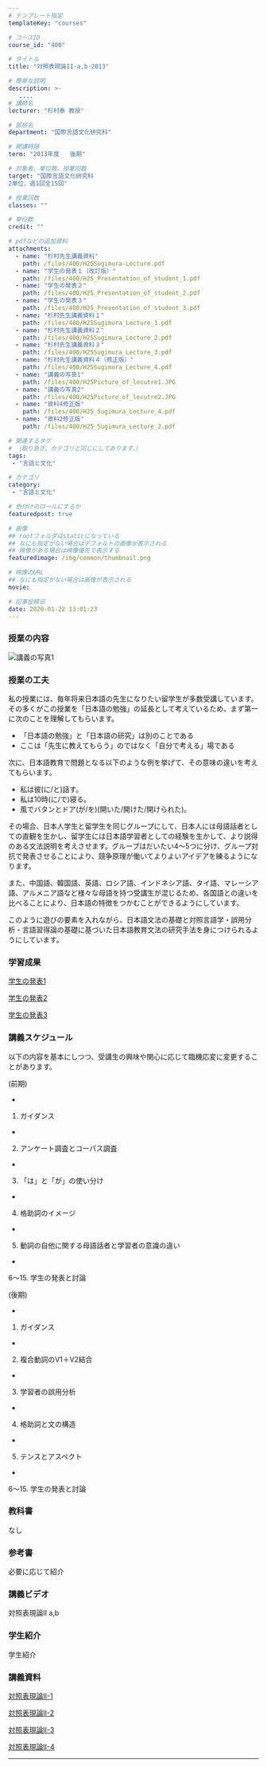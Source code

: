 ```yaml
---
# テンプレート指定
templateKey: "courses"

# コースID
course_id: "400"

# タイトル
title: "対照表現論II-a,b-2013"

# 簡単な説明
description: >-
   ....
# 講師名
lecturer: "杉村泰 教授"

# 部局名
department: "国際言語文化研究科"

# 開講時限
term: "2013年度	後期"

# 対象者、単位数、授業回数
target: "国際言語文化研究科
2単位、週1回全15回"

# 授業回数
classes: ""

# 単位数
credit: ""

# pdfなどの追加資料
attachments:
  - name: "杉村先生講義資料" 
    path: /files/400/H25Sugimura-Lecture.pdf
  - name: "学生の発表１（改訂版）" 
    path: /files/400/H25_Presentation_of_student_1.pdf
  - name: "学生の発表２" 
    path: /files/400/H25_Presentation_of_student_2.pdf
  - name: "学生の発表３" 
    path: /files/400/H25_Presentation_of_student_3.pdf
  - name: "杉村先生講義資料１" 
    path: /files/400/H25Sugimura_Lecture_1.pdf
  - name: "杉村先生講義資料２" 
    path: /files/400/H25Sugimura_Lecture_2.pdf
  - name: "杉村先生講義資料３" 
    path: /files/400/H25Sugimura_Lecture_3.pdf
  - name: "杉村先生講義資料４（修正版）" 
    path: /files/400/H25Sugimura_Lecture_4.pdf
  - name: "講義の写真1" 
    path: /files/400/H25Picture_of_lecutre1.JPG
  - name: "講義の写真2" 
    path: /files/400/H25Picture_of_lecutre2.JPG
  - name: "資料4修正版" 
    path: /files/400/H25_Sugimura_Lecture_4.pdf
  - name: "資料2修正版" 
    path: /files/400/H25_Sugimura_Lecture_2.pdf

# 関連するタグ
# （取り急ぎ、カテゴリと同じにしてあります。）
tags:
 - "言語と文化"

# カテゴリ
category:
 - "言語と文化"

# 色付けのロールにするか
featuredpost: true

# 画像
## rootフォルダはstaticになっている
## なにも指定がない場合はデフォルトの画像が表示される
## 映像がある場合は映像優先で表示する
featuredimage: /img/common/thumbnail.png

# 映像のURL
## なにも指定がない場合は画像が表示される
movie: 

# 記事投稿日
date: 2020-01-22 13:01:23
---
```


### 授業の内容


![講義の写真1](https://ocw.nagoya-u.jp/files/400/H25Picture_of_lecutre1.JPG) 

### 授業の工夫

私の授業には、毎年将来日本語の先生になりたい留学生が多数受講しています。その多くがこの授業を「日本語の勉強」の延長として考えているため、まず第一に次のことを理解してもらいます。

* 「日本語の勉強」と「日本語の研究」は別のことである
* ここは「先生に教えてもらう」のではなく「自分で考える」場である

次に、日本語教育で問題となる以下のような例を挙げて、その意味の違いを考えてもらいます。

* 私は彼(に/と)話す。
* 私は10時(に/で)寝る。
* 風でバタンとドア(が/を)(開いた/開けた/開けられた)。

その場合、日本人学生と留学生を同じグループにして、日本人には母語話者としての直観を生かし、留学生には日本語学習者としての経験を生かして、より説得のある文法説明を考えさせます。グループはだいたい4〜5つに分け、グループ対抗で発表させることにより、競争原理が働いてよりよいアイデアを練るようになります。

また、中国語、韓国語、英語、ロシア語、インドネシア語、タイ語、マレーシア語、アルメニア語など様々な母語を持つ受講生が混じるため、各国語との違いを比べることにより、日本語の特徴をつかむことができるようにしています。

このように遊びの要素を入れながら、日本語文法の基礎と対照言語学・誤用分析・言語習得論の基礎に基づいた日本語教育文法の研究手法を身につけられるようにしています。

### 学習成果

[学生の発表1](https://ocw.nagoya-u.jp/files/400/H25_Presentation_of_student_1.pdf) 


[学生の発表2](https://ocw.nagoya-u.jp/files/400/H25_Presentation_of_student_2.pdf) 


[学生の発表3](https://ocw.nagoya-u.jp/files/400/H25_Presentation_of_student_3.pdf) 






### 講義スケジュール

以下の内容を基本にしつつ、受講生の興味や関心に応じて臨機応変に変更することがあります。

(前期)


-
1. ガイダンス


-
2. アンケート調査とコーパス調査


-
3. 「は」と「が」の使い分け


-
4. 格助詞のイメージ


-
5. 動詞の自他に関する母語話者と学習者の意識の違い


-
6〜15. 学生の発表と討論



(後期)


-
1. ガイダンス


-
2. 複合動詞のV1＋V2結合


-
3. 学習者の誤用分析


-
4. 格助詞と文の構造


-
5. テンスとアスペクト


-
6〜15. 学生の発表と討論



### 教科書

なし

### 参考書

必要に応じて紹介





### 講義ビデオ


対照表現論II a,b

### 学生紹介

学生紹介

### 講義資料

[対照表現論II-1](https://ocw.nagoya-u.jp/files/400/H25Sugimura_Lecture_1.pdf) 


[対照表現論II-2](https://ocw.nagoya-u.jp/files/400/H25_Sugimura_Lecture_2.pdf) 


[対照表現論II-3](https://ocw.nagoya-u.jp/files/400/H25Sugimura_Lecture_3.pdf) 


[対照表現論II-4](https://ocw.nagoya-u.jp/files/400/H25_Sugimura_Lecture_4.pdf) 










-----